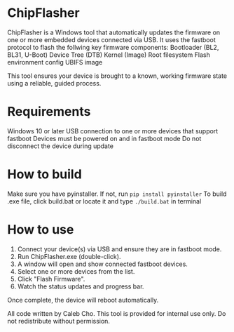 # ChipFlasher
ChipFlasher is a Windows tool that automatically updates the firmware on one or more embedded devices connected via USB. 
It uses the fastboot protocol to flash the follwing key firmware components:
Bootloader (BL2, BL31, U-Boot)
Device Tree (DTB)
Kernel (Image)
Root filesystem
Flash environment config
UBIFS image

This tool ensures your device is brought to a known, working firmware state using a reliable, guided process.

# Requirements
Windows 10 or later
USB connection to one or more devices that support fastboot
Devices must be powered on and in fastboot mode
Do not disconnect the device during update

# How to build
Make sure you have pyinstaller. If not, run `pip install pyinstaller`
To build .exe file, click build.bat or locate it and type `./build.bat` in terminal

# How to use
1. Connect your device(s) via USB and ensure they are in fastboot mode.
2. Run ChipFlasher.exe (double-click).
3. A window will open and show connected fastboot devices.
4. Select one or more devices from the list.
5. Click "Flash Firmware".
6. Watch the status updates and progress bar.

Once complete, the device will reboot automatically.

All code written by Caleb Cho. This tool is provided for internal use only. Do not redistribute without permission.
